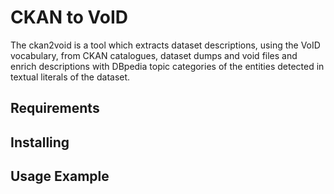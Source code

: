 # CKAN to VoID

The ckan2void is a tool which extracts dataset descriptions, using the VoID vocabulary, from CKAN catalogues, dataset dumps and void files and enrich descriptions with DBpedia topic categories of the entities detected in textual literals of the dataset.

Requirements
------------


Installing
----------


Usage Example
-------------
